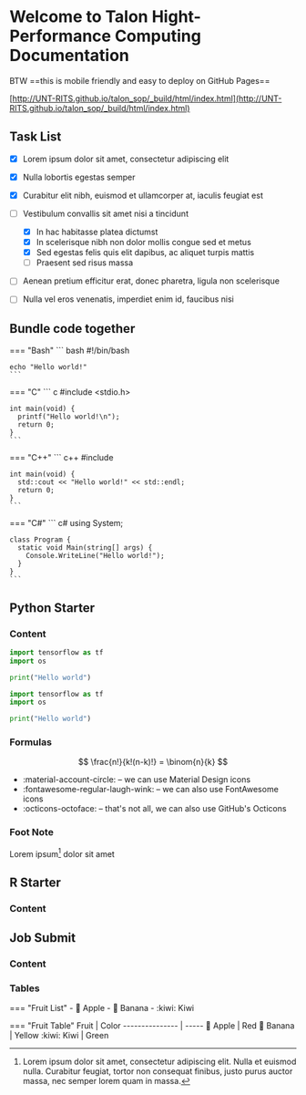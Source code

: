 # Welcome to Talon Hight-Performance Computing Documentation

BTW ==this is mobile friendly and easy to deploy on GitHub Pages==

[http://UNT-RITS.github.io/talon_sop/_build/html/index.html](http://UNT-RITS.github.io/talon_sop/_build/html/index.html)

## Task List

* [x] Lorem ipsum dolor sit amet, consectetur adipiscing elit
* [x] Nulla lobortis egestas semper
* [x] Curabitur elit nibh, euismod et ullamcorper at, iaculis feugiat est
* [ ] Vestibulum convallis sit amet nisi a tincidunt
    * [x] In hac habitasse platea dictumst
    * [x] In scelerisque nibh non dolor mollis congue sed et metus
    * [x] Sed egestas felis quis elit dapibus, ac aliquet turpis mattis
    * [ ] Praesent sed risus massa
* [ ] Aenean pretium efficitur erat, donec pharetra, ligula non scelerisque
* [ ] Nulla vel eros venenatis, imperdiet enim id, faucibus nisi


## Bundle code together

=== "Bash"
    ``` bash
    #!/bin/bash

    echo "Hello world!"
    ```

=== "C"
    ``` c
    #include <stdio.h>

    int main(void) {
      printf("Hello world!\n");
      return 0;
    }
    ```

=== "C++"
    ``` c++
    #include <iostream>

    int main(void) {
      std::cout << "Hello world!" << std::endl;
      return 0;
    }
    ```

=== "C#"
    ``` c#
    using System;

    class Program {
      static void Main(string[] args) {
        Console.WriteLine("Hello world!");
      }
    }
    ```
    
    

## Python Starter

### Content

```python linenums="0"
import tensorflow as tf
import os

print("Hello world")
```

```python linenums="0" hl_lines="4"
import tensorflow as tf
import os

print("Hello world")
```

### Formulas

$$
\frac{n!}{k!(n-k)!} = \binom{n}{k}
$$

* :material-account-circle: – we can use Material Design icons
* :fontawesome-regular-laugh-wink: – we can also use FontAwesome icons
* :octicons-octoface: – that's not all, we can also use GitHub's Octicons


### Foot Note
Lorem ipsum[^1] dolor sit amet

[^1]:
    Lorem ipsum dolor sit amet, consectetur adipiscing elit. Nulla et euismod
    nulla. Curabitur feugiat, tortor non consequat finibus, justo purus auctor
    massa, nec semper lorem quam in massa.

## R Starter

### Content

## Job Submit

### Content

### Tables

=== "Fruit List"
    - :apple: Apple
    - :banana: Banana
    - :kiwi: Kiwi

=== "Fruit Table"
    Fruit           | Color
    --------------- | -----
    :apple:  Apple  | Red
    :banana: Banana | Yellow
    :kiwi:   Kiwi   | Green
